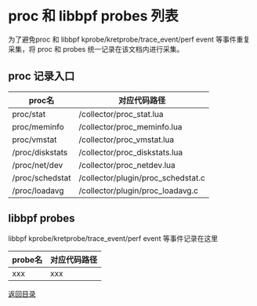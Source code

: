 # proc 和 libbpf probes 列表

为了避免proc 和 libbpf kprobe/kretprobe/trace\_event/perf event 等事件重复采集，将 proc 和 probes 统一记录在该文档内进行采集。

## proc 记录入口

| proc名 | 对应代码路径 |
| ----- | --------- |
| proc/stat | /collector/proc\_stat.lua |
| proc/meminfo | /collector/proc\_meminfo.lua |
| proc/vmstat | /collector/proc\_vmstat.lua |
| /proc/diskstats | /collector/proc\_diskstats.lua |
| /proc/net/dev | /collector/proc\_netdev.lua |
| /proc/schedstat | /collector/plugin/proc\_schedstat.c |
| /proc/loadavg | /collector/plugin/proc\_loadavg.c |

## libbpf probes

libbpf kprobe/kretprobe/trace\_event/perf event 等事件记录在这里

| probe名 | 对应代码路径 |
| ----- | --------- |
|  xxx | xxx |

[返回目录](/guide/guide.md)
